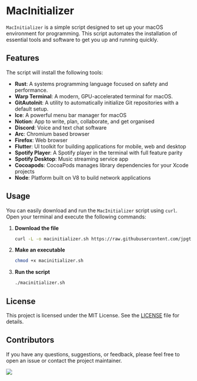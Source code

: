 # MacInitializer

`MacInitializer` is a simple script designed to set up your macOS environment for programming. This script automates the installation of essential tools and software to get you up and running quickly.

## Features

The script will install the following tools:
- **Rust**: A systems programming language focused on safety and performance.
- **Warp Terminal**: A modern, GPU-accelerated terminal for macOS.
- **GitAutoInit**: A utility to automatically initialize Git repositories with a default setup.
- **Ice**: A powerful menu bar manager for macOS
- **Notion**: App to write, plan, collaborate, and get organised
- **Discord**: Voice and text chat software
- **Arc**: Chromium based browser
- **Firefox**: Web browser
- **Flutter**: UI toolkit for building applications for mobile, web and desktop
- **Spotify Player**: A Spotify player in the terminal with full feature parity
- **Spotify Desktop**: Music streaming service app
- **Cocoapods**: CocoaPods manages library dependencies for your Xcode projects
- **Node**: Platform built on V8 to build network applications

## Usage

You can easily download and run the `MacInitializer` script using `curl`. Open your terminal and execute the following commands:

1. **Download the file**

    ```bash
    curl -L -o macinitializer.sh https://raw.githubusercontent.com/jpgtzg/MacInitializer/main/start.sh
    ```

2. **Make an executable**

    ```bash
    chmod +x macinitializer.sh
    ```

3. **Run the script**

    ```bash
    ./macinitializer.sh
    ```

## License

This project is licensed under the MIT License. See the [LICENSE](LICENSE) file for details.

## Contributors

If you have any questions, suggestions, or feedback, please feel free to open an issue or contact the project maintainer.

<a href="https://github.com/jpgtzg/macinitializer/graphs/contributors">
  <img src="https://contrib.rocks/image?repo=jpgtzg/macinitializer" />
</a>

  
